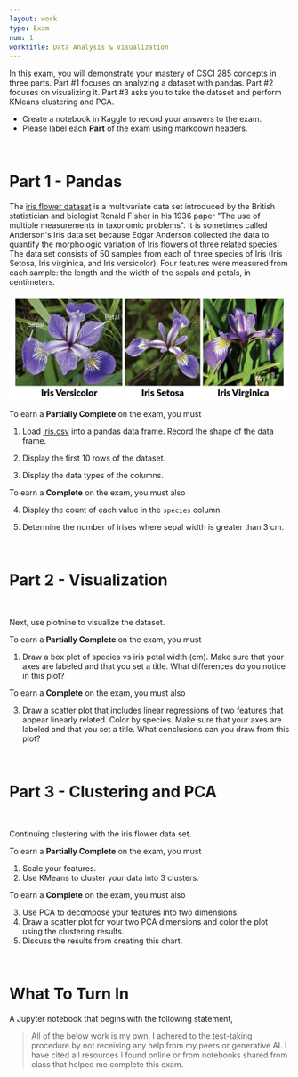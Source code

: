 ```yaml
---
layout: work
type: Exam
num: 1
worktitle: Data Analysis & Visualization
---
```


In this exam, you will demonstrate your mastery of CSCI 285 concepts in three parts. Part #1 focuses on analyzing a dataset with pandas. Part #2 focuses on visualizing it. Part #3 asks you to take the dataset and perform KMeans clustering and PCA.

* Create a notebook in Kaggle to record your answers to the exam.
* Please label each **Part** of the exam using markdown headers. 

<br />

# Part 1 - Pandas

The [iris flower dataset](https://www.kaggle.com/datasets/arshid/iris-flower-dataset) is a multivariate data set introduced by the British statistician and biologist Ronald Fisher in his 1936 paper "The use of multiple measurements in taxonomic problems". It is sometimes called Anderson's Iris data set because Edgar Anderson collected the data to quantify the morphologic variation of Iris flowers of three related species. The data set consists of 50 samples from each of three species of Iris (Iris Setosa, Iris virginica, and Iris versicolor). Four features were measured from each sample: the length and the width of the sepals and petals, in centimeters.


<img src="../assets/images/iris.png" alt="" width="600"/>

To earn a **Partially Complete** on the exam, you must 

1. Load [iris.csv](../data/iris.csv) into a pandas data frame. Record the shape of the data frame. 

2. Display the first 10 rows of the dataset.

3. Display the data types of the columns.

To earn a **Complete** on the exam, you must also 

4. Display the count of each value in the `species` column. 

5. Determine the number of irises where sepal width is greater than 3 cm. 

<br />

# Part 2 - Visualization

<br />

Next, use plotnine to visualize the dataset.

To earn a **Partially Complete** on the exam, you must 

1. Draw a box plot of species vs iris petal width (cm). Make sure that your axes are labeled and that you set a title. What differences do you notice in this plot? 

To earn a **Complete** on the exam, you must also 

3. Draw a scatter plot that includes linear regressions of two features that appear linearly related. Color by species. Make sure that your axes are labeled and that you set a title. What conclusions can you draw from this plot?

<br />

# Part 3 - Clustering and PCA

<br />

Continuing clustering with the iris flower data set.

To earn a **Partially Complete** on the exam, you must 

1. Scale your features.
2. Use KMeans to cluster your data into 3 clusters.

To earn a **Complete** on the exam, you must also 

3. Use PCA to decompose your features into two dimensions.
4. Draw a scatter plot for your two PCA dimensions and color the plot using the clustering results.
5. Discuss the results from creating this chart. 

<br />

# What To Turn In

A Jupyter notebook that begins with the following statement, 

> All of the below work is my own. I adhered to the test-taking procedure by not receiving any help from my peers or generative AI. I have cited all resources I found online or from notebooks shared from class that helped me complete this exam.

<br />